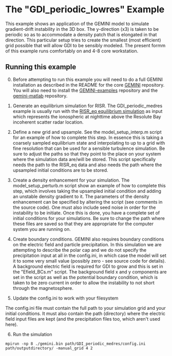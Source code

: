 # The "GDI\_periodic\_lowres" Example

This example shows an application of the GEMINI model to simulate gradient-drift instability in the 3D box.  The y-direction (x3) is taken to be periodic so as to accommodate a density patch that is elongated in that direction.  This particular setup tries to create the smallest (most efficient) grid possible that will allow GDI to be sensibly modeled.  The present formm of this example runs comfortably on and 4-8 core workstation.  

## Running this example

0)  Before attempting to run this example you will need to do a full GEMINI installation as described in the README for the core [GEMINI](https://github.com/gemini3d/GEMINI) repository.  You will also need to install the [GEMINI-examples](https://github.com/gemini3d/GEMINI-examples) repository and the [gemini-matlab](https://github.com/gemini3d/gemini-matlab) repository.  

1)  Generate an equilibrium simulation for RISR.  The GDI\_periodic\_medres example is usually run with the [RISR\_eq equilibrium simulation](https://github.com/gemini3d/GEMINI-examples/tree/master/initialize/RISR_eq) as input which represents the ionospheric at nighttime above the Resolute Bay incoherent scatter radar location.

2)  Define a new grid and upsample.  See the model_setup_interp.m script for an example of how to complete this step.  In essence this is taking a coarsely sampled equilibrium state and interpolating to up to a grid with fine resolution that can be used for a sensible turbulence simulation.  Be sure to adjust the paths so that they point to the place on your system where the simulation data are/will be stored.  This script specifically needs the path to the RISR_eq data and also needs the path where the upsampled initial conditions are to be stored.  

3)  Create a density enhancement for your simulation.  The model\_setup\_perturb.m script show an example of how to complete this step, which involves taking the upsampled initial condition and adding an unstable density gradient to it.  The parameters of the density enhancement can be specified by altering the script (see comments in the source code).  One must also include seed noise in order for the instability to be initiate.  Once this is done, you have a complete set of initial conditions for your simulations.  Be sure to change the path where these files are saved so that they are appropriate for the computer system you are running on.  

4)  Create boundary conditions.  GEMINI also requires boundary conditions on the electric field and particle precipitation.  In this simulation we are attempting to describe the polar cap and we do not specify the precipitation input at all in the config.ini, in which case the model will set it to some very small value (possibly zero - see source code for details).  A background electric field is required for GDI to grow and this is set in the "Efield_BCs.m" script.  The background field x and y components are set in the script as well as the potential boundary condition, which is taken to be zero current in order to allow the instability to not short through the magnetosphere.  

5)  Update the config.ini to work with your filesystem

The config.ini file must contain the full path to your simulation grid and your initial conditions.  It must also contain the path (directory) where the electric field input files are kept (and the precipitation files too, which aren't used here). 

6) Run the simulation

```
mpirun -np 8 ./gemini.bin path/GDI_periodic_medres/config.ini path/outputdirectory/ -manual_grid 4 2 
```
 
